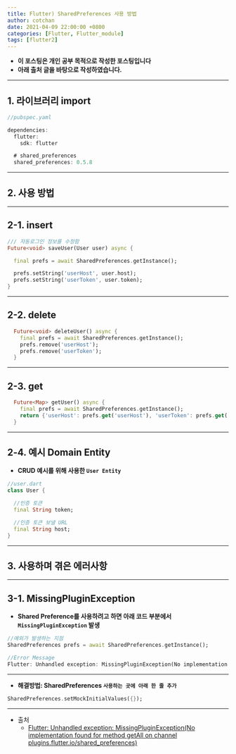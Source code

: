 ```yaml
---
title: Flutter) SharedPreferences 사용 방법
author: cotchan
date: 2021-04-09 22:00:00 +0800
categories: [Flutter, Flutter_module]
tags: [flutter2]   
---
```


+ **이 포스팅은 개인 공부 목적으로 작성한 포스팅입니다**
+ **아래 출처 글을 바탕으로 작성하였습니다.**

---

## 1. 라이브러리 import

```dart
//pubspec.yaml

dependencies:
  flutter:
    sdk: flutter

  # shared_preferences
  shared_preferences: 0.5.8
```

---

## 2. 사용 방법


---

## 2-1. insert


```dart
/// 자동로그인 정보를 수정함
Future<void> saveUser(User user) async {

  final prefs = await SharedPreferences.getInstance();

  prefs.setString('userHost', user.host);
  prefs.setString('userToken', user.token);
}
```

---

## 2-2. delete

```dart
  Future<void> deleteUser() async {
    final prefs = await SharedPreferences.getInstance();
    prefs.remove('userHost');
    prefs.remove('userToken');
  }
```

---

## 2-3. get


```dart
  Future<Map> getUser() async {
    final prefs = await SharedPreferences.getInstance();
    return {'userHost': prefs.get('userHost'), 'userToken': prefs.get('userToken')};
  }
```

---

## 2-4. 예시 Domain Entity

+ **CRUD 예시를 위해 사용한 `User Entity`**

```dart
//user.dart
class User {

  //인증 토큰
  final String token;

  //인증 토큰 보낼 URL
  final String host;
}
```

---

## 3. 사용하며 겪은 에러사항

---

## 3-1. MissingPluginException

+ **Shared Preference를 사용하려고 하면 아래 코드 부분에서 `MissingPluginException` 발생**

```dart
//예외가 발생하는 지점
SharedPreferences prefs = await SharedPreferences.getInstance();
```

```dart
//Error Message
Flutter: Unhandled exception: MissingPluginException(No implementation found for method getAll on channel plugins.flutter.io/shared_preferences)
```

---

+ **해결방법: SharedPreferences `사용하는 곳에 아래 한 줄 추가`**

```dart
SharedPreferences.setMockInitialValues({});
```

---

+ 출처
  + [Flutter: Unhandled exception: MissingPluginException(No implementation found for method getAll on channel plugins.flutter.io/shared_preferences)](https://stackoverflow.com/questions/50687801/flutter-unhandled-exception-missingpluginexceptionno-implementation-found-for)
